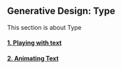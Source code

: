 ## Generative Design: Type
This section is about Type

#### [1. Playing with text](01_draw_on_type/)
#### [2. Animating Text](03_animated_type/)
